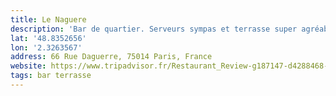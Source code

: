 ```yaml
---
title: Le Naguere
description: 'Bar de quartier. Serveurs sympas et terrasse super agréable.'
lat: '48.8352656'
lon: '2.3263567'
address: 66 Rue Daguerre, 75014 Paris, France
website: https://www.tripadvisor.fr/Restaurant_Review-g187147-d4288468-Reviews-Le_Naguere-Paris_Ile_de_France.html
tags: bar terrasse
---
```


